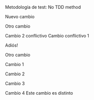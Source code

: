 Metodología de test: No TDD method

Nuevo cambio

Otro cambio

Cambio 2 conflictivo
Cambio conflictivo 1

Adiós!


Otro cambio

Cambio 1

Cambio 2

Cambio 3


Cambio 4
Este cambio es distinto
